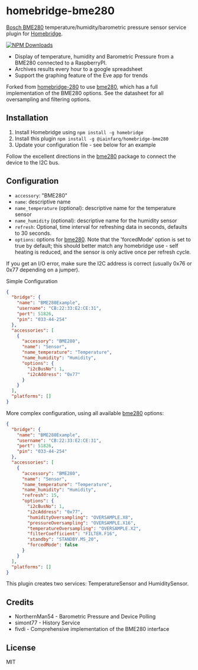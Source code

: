 # homebridge-bme280

[Bosch BME280](https://www.bosch-sensortec.com/bst/products/all_products/bme280)
temperature/humidity/barometric pressure sensor service plugin for [Homebridge](https://github.com/nfarina/homebridge).

[![NPM Downloads](https://img.shields.io/npm/dm/@iainfarq/homebridge-bme280.svg?style=flat)](https://npmjs.org/package/@iainfarq/homebridge-bme280)

* Display of temperature, humidity and Barometric Pressure from a BME280 connected to a RaspberryPI.
* Archives results every hour to a google spreadsheet
* Support the graphing feature of the Eve app for trends

Forked from  [homebridge-280](https://www.npmjs.com/package/homebridge-bme280)
to use [bme280](https://www.npmjs.com/package/bme280), which has a full implementation of the BME280 options. See the datasheet for all oversampling and filtering options.

## Installation
1.	Install Homebridge using `npm install -g homebridge`
2.	Install this plugin `npm install -g @iainfarq/homebridge-bme280`
3.	Update your configuration file - see below for an example

Follow the excellent directions in the [bme280](https://www.npmjs.com/package/bme280) package to connect the device to the I2C bus.

## Configuration
* `accessory`: "BME280"
* `name`: descriptive name
* `name_temperature` (optional): descriptive name for the temperature sensor
* `name_humidity` (optional): descriptive name for the humidity sensor
* `refresh`: Optional, time interval for refreshing data in seconds, defaults to 30 seconds.
* `options`: options for [bme280](https://www.npmjs.com/package/bme280). Note that the 'forcedMode' option is set to true by default; this should better match
any homebridge use - self heating is reduced, and the sensor is only active once per refresh cycle.

If you get an I/O error, make sure the I2C address is correct (usually 0x76 or 0x77 depending on a jumper).

Simple Configuration

```json
{
  "bridge": {
    "name": "BME280Example",
    "username": "CB:22:33:E2:CE:31",
    "port": 51826,
    "pin": "033-44-254"
  },
  "accessories": [
    {
      "accessory": "BME280",
      "name": "Sensor",
      "name_temperature": "Temperature",
      "name_humidity": "Humidity",
      "options": {
        "i2cBusNo": 1,
        "i2cAddress": "0x77"
      }
    }
  ],
  "platforms": []
}
```

More complex configuration, using all available [bme280](https://www.npmjs.com/package/bme280) options:

```json
{
  "bridge": {
    "name": "BME280Example",
    "username": "CB:22:33:E2:CE:31",
    "port": 51826,
    "pin": "033-44-254"
  },
  "accessories": [
    {
      "accessory": "BME280",
      "name": "Sensor",
      "name_temperature": "Temperature",
      "name_humidity": "Humidity",
      "refresh": 15,
      "options": {
        "i2cBusNo": 1,
        "i2cAddress": "0x77",
        "humidityOversampling": "OVERSAMPLE.X8",
        "pressureOversampling": "OVERSAMPLE.X16",
        "temperatureOversampling": "OVERSAMPLE.X2",
        "filterCoefficient": "FILTER.F16",
        "standby": "STANDBY.MS_20",
        "forcedMode": false
      }
    }
  ],
  "platforms": []
}
```

This plugin creates two services: TemperatureSensor and HumiditySensor.

## Credits

* NorthernMan54 - Barometric Pressure and Device Polling
* simont77 - History Service
* fivdi - Comprehensive implementation of the BME280 interface

## License

MIT
